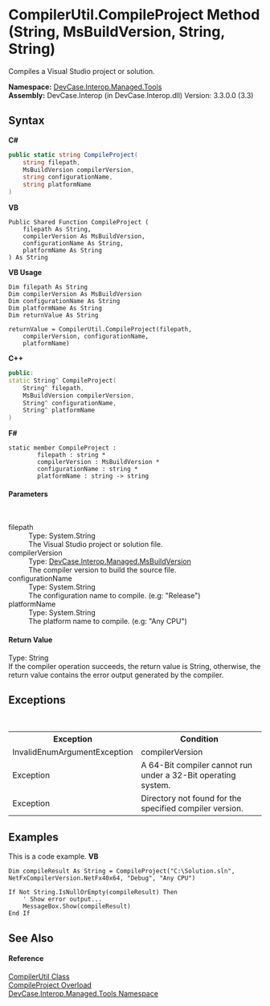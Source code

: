 # CompilerUtil.CompileProject Method (String, MsBuildVersion, String, String)
 

Compiles a Visual Studio project or solution.

**Namespace:**&nbsp;<a href="N_DevCase_Interop_Managed_Tools">DevCase.Interop.Managed.Tools</a><br />**Assembly:**&nbsp;DevCase.Interop (in DevCase.Interop.dll) Version: 3.3.0.0 (3.3)

## Syntax

**C#**<br />
``` C#
public static string CompileProject(
	string filepath,
	MsBuildVersion compilerVersion,
	string configurationName,
	string platformName
)
```

**VB**<br />
``` VB
Public Shared Function CompileProject ( 
	filepath As String,
	compilerVersion As MsBuildVersion,
	configurationName As String,
	platformName As String
) As String
```

**VB Usage**<br />
``` VB Usage
Dim filepath As String
Dim compilerVersion As MsBuildVersion
Dim configurationName As String
Dim platformName As String
Dim returnValue As String

returnValue = CompilerUtil.CompileProject(filepath, 
	compilerVersion, configurationName, 
	platformName)
```

**C++**<br />
``` C++
public:
static String^ CompileProject(
	String^ filepath, 
	MsBuildVersion compilerVersion, 
	String^ configurationName, 
	String^ platformName
)
```

**F#**<br />
``` F#
static member CompileProject : 
        filepath : string * 
        compilerVersion : MsBuildVersion * 
        configurationName : string * 
        platformName : string -> string 

```


#### Parameters
&nbsp;<dl><dt>filepath</dt><dd>Type: System.String<br />The Visual Studio project or solution file.</dd><dt>compilerVersion</dt><dd>Type: <a href="T_DevCase_Interop_Managed_MsBuildVersion">DevCase.Interop.Managed.MsBuildVersion</a><br />The compiler version to build the source file.</dd><dt>configurationName</dt><dd>Type: System.String<br />The configuration name to compile. (e.g: "Release")</dd><dt>platformName</dt><dd>Type: System.String<br />The platform name to compile. (e.g: "Any CPU")</dd></dl>

#### Return Value
Type: String<br />If the compiler operation succeeds, the return value is String, otherwise, the return value contains the error output generated by the compiler.

## Exceptions
&nbsp;<table><tr><th>Exception</th><th>Condition</th></tr><tr><td>InvalidEnumArgumentException</td><td>compilerVersion</td></tr><tr><td>Exception</td><td>A 64-Bit compiler cannot run under a 32-Bit operating system.</td></tr><tr><td>Exception</td><td>Directory not found for the specified compiler version.</td></tr></table>

## Examples
This is a code example. 
**VB**<br />
``` VB
Dim compileResult As String = CompileProject("C:\Solution.sln", NetFxCompilerVersion.NetFx40x64, "Debug", "Any CPU")

If Not String.IsNullOrEmpty(compileResult) Then
    ' Show error output...
    MessageBox.Show(compileResult)
End If
```


## See Also


#### Reference
<a href="T_DevCase_Interop_Managed_Tools_CompilerUtil">CompilerUtil Class</a><br /><a href="Overload_DevCase_Interop_Managed_Tools_CompilerUtil_CompileProject">CompileProject Overload</a><br /><a href="N_DevCase_Interop_Managed_Tools">DevCase.Interop.Managed.Tools Namespace</a><br />